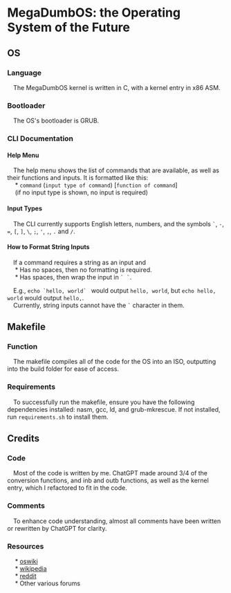 # MegaDumbOS: the Operating System of the Future

## OS  

### Language  

&emsp;The MegaDumbOS kernel is written in C, with a kernel entry in x86 ASM.  

### Bootloader
&emsp;The OS's bootloader is GRUB.

### CLI Documentation

#### Help Menu
&emsp;The help menu shows the list of commands that are available, as well as their functions and inputs. It is formatted like this:  
&emsp; * `command` (`input type of command`) [`function of command`]  
&emsp; (if no input type is shown, no input is required)

#### Input Types
&emsp;The CLI currently supports English letters, numbers, and the symbols `` ` ``, `-`, `=`, `[`, `]`, `\`, `;`, `'`, `,`, `.` and `/`.

#### How to Format String Inputs
&emsp;If a command requires a string as an input and  
&emsp; * Has no spaces, then no formatting is required.  
&emsp; * Has spaces, then wrap the input in `` ` ` ``.
  
&emsp;E.g., ``echo `hello, world` `` would output `hello, world`, but `echo hello, world` would output `hello,`.  
&emsp;Currently, string inputs cannot have the `` ` `` character in them.

## Makefile

### Function
&emsp;The makefile compiles all of the code for the OS into an ISO, outputting into the build folder for ease of access.

### Requirements
&emsp;To successfully run the makefile, ensure you have the following dependencies installed: nasm, gcc, ld, and grub-mkrescue. If not installed, run `requirements.sh` to install them.

## Credits

### Code
&emsp;Most of the code is written by me. ChatGPT made around 3/4 of the conversion functions, and inb and outb functions, as well as the kernel entry, which I refactored to fit in the code.

### Comments
&emsp;To enhance code understanding, almost all comments have been written or rewritten by ChatGPT for clarity.

### Resources
&emsp; * [oswiki](https://wiki.osdev.org)  
&emsp; * [wikipedia](https://www.wikipedia.org/)  
&emsp; * [reddit](https://www.reddit.com/)  
&emsp; * Other various forums
